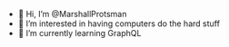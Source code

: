 - 👋 Hi, I’m @MarshallProtsman
- 👀 I’m interested in having computers do the hard stuff
- 🌱 I’m currently learning GraphQL

<!---
MarshallProtsman/MarshallProtsman is a ✨ special ✨ repository because its `README.md` (this file) appears on your GitHub profile.
You can click the Preview link to take a look at your changes.
--->
